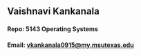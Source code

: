 ## Vaishnavi Kankanala

#### Repo: 5143 Operating Systems

#### Email: vkankanala0915@my.msutexas.edu


